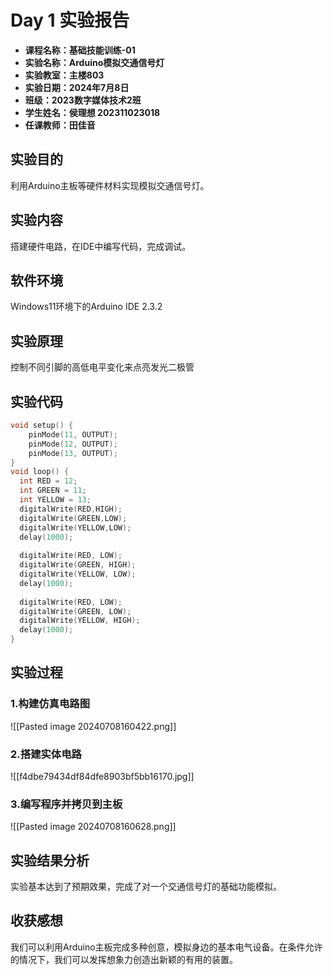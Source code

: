 # Day 1 实验报告
- **课程名称：基础技能训练-01**
- **实验名称：Arduino模拟交通信号灯**
- **实验教室：主楼803**
- **实验日期：2024年7月8日**
- **班级：2023数字媒体技术2班**
- **学生姓名：侯理想 202311023018**
- **任课教师：田佳音**
## 实验目的
利用Arduino主板等硬件材料实现模拟交通信号灯。
## 实验内容
搭建硬件电路，在IDE中编写代码，完成调试。
## 软件环境
Windows11环境下的Arduino IDE 2.3.2
## 实验原理
控制不同引脚的高低电平变化来点亮发光二极管
## 实验代码
```cpp
void setup() {
	pinMode(11, OUTPUT);
	pinMode(12, OUTPUT);
	pinMode(13, OUTPUT);
}
void loop() {
  int RED = 12;
  int GREEN = 11;
  int YELLOW = 13;
  digitalWrite(RED,HIGH);
  digitalWrite(GREEN,LOW);
  digitalWrite(YELLOW,LOW);  
  delay(1000);
  
  digitalWrite(RED, LOW);
  digitalWrite(GREEN, HIGH);
  digitalWrite(YELLOW, LOW);                      
  delay(1000);  
  
  digitalWrite(RED, LOW);
  digitalWrite(GREEN, LOW);
  digitalWrite(YELLOW, HIGH);  
  delay(1000);      
}

```
## 实验过程
### 1.构建仿真电路图
![[Pasted image 20240708160422.png]]
### 2.搭建实体电路
![[f4dbe79434df84dfe8903bf5bb16170.jpg]]
### 3.编写程序并拷贝到主板
![[Pasted image 20240708160628.png]]
## 实验结果分析
实验基本达到了预期效果，完成了对一个交通信号灯的基础功能模拟。
## 收获感想
我们可以利用Arduino主板完成多种创意，模拟身边的基本电气设备。在条件允许的情况下，我们可以发挥想象力创造出新颖的有用的装置。
